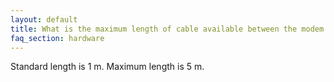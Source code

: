 ```yaml
---
layout: default
title: What is the maximum length of cable available between the modem and transducer for the OEM/embedded configuration?
faq_section: hardware
---
```


Standard length is 1 m. Maximum length is 5 m.
